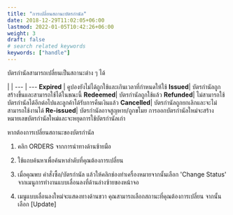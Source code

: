 ```yaml
---
title: "การเปลี่ยนสถานะบัตรกำนัล"
date: 2018-12-29T11:02:05+06:00
lastmod: 2022-01-05T10:42:26+06:00
weight: 3
draft: false
# search related keywords
keywords: ["handle"]
---
```


บัตรกำนัลสามารถเปลี่ยนเป็นสถานะต่าง ๆ ได้

 |  |
--- | ---
**Expired** | คูปองยังไม่ได้ถูกใช้และเกินเวลาที่กำหนดให้ใช้
**Issued**| 	บัตรกำนัลถูกสร้างขึ้นและสามารถใช้ได้ในขณะนี้
**Redeemed**| บัตรกำนัลถูกใช้แล้ว
**Refunded**| ไม่สามารถใช้บัตรกำนัลได้อีกต่อไปและลูกค้าได้รับการคืนเงินแล้ว
**Cancelled**| บัตรกำนัลถูกยกเลิกและจะไม่สามารถใช้งานได้
**Re-issued**| บัตรกำนัลอาจสูญหาย/ถูกขโมย การออกบัตรกำนัลใหม่จะสร้างหมายเลขบัตรกำนัลใหม่และจะหยุดการใช้บัตรกำนัลเก่า

หากต้องการเปลี่ยนสถานะของบัตรกำนัล

1. คลิก ORDERS จากการนำทางด้านซ้ายมือ

2. ใช้แถบค้นหาเพื่อค้นหาลำดับที่คุณต้องการเปลี่ยน

3. เมื่อคุณพบ คำสั่งซื้อ/บัตรกำนัล แล้วให้คลิกช่องทำเครื่องหมายจากนั้นเลือก 'Change Status' จากเมนูการทำงานแบบเลื่อนลงที่ด้านล่างซ้ายของหน้าจอ

4. เมนูแบบเลื่อนลงใหม่จะแสดงทางด้านขวา คุณสามารถเลือกสถานะที่คุณต้องการเปลี่ยน จากนั้นเลือก [Update]
